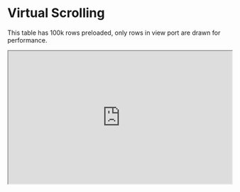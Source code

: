 # Virtual Scrolling
This table has 100k rows preloaded, only rows in view port are drawn for performance.

<iframe width="100%" height="300" src="https://embed.plnkr.co/TLx2vYlCTLsqcLwvWafd/" />
